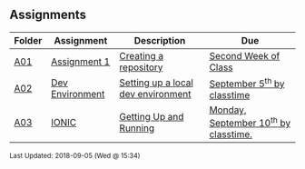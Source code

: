 ## Assignments
| Folder | Assignment | Description | Due|
 | ------------|------------|------------|------------|
 | [A01](https://github.com/rugbyprof/4443-Mobile-Apps/tree/master/Assignments/A01) | [ Assignment 1 ](https://github.com/rugbyprof/4443-Mobile-Apps/tree/master/Assignments/A01) | [ Creating a repository](https://github.com/rugbyprof/4443-Mobile-Apps/tree/master/Assignments/A01) | [Second Week of Class](https://github.com/rugbyprof/4443-Mobile-Apps/tree/master/Assignments/A01) |
 | [A02](https://github.com/rugbyprof/4443-Mobile-Apps/tree/master/Assignments/A02) | [ Dev Environment ](https://github.com/rugbyprof/4443-Mobile-Apps/tree/master/Assignments/A02) | [ Setting up a local dev environment](https://github.com/rugbyprof/4443-Mobile-Apps/tree/master/Assignments/A02) | [September 5<sup>th</sup> by classtime](https://github.com/rugbyprof/4443-Mobile-Apps/tree/master/Assignments/A02) |
 | [A03](https://github.com/rugbyprof/4443-Mobile-Apps/tree/master/Assignments/A03) | [ IONIC ](https://github.com/rugbyprof/4443-Mobile-Apps/tree/master/Assignments/A03) | [ Getting Up and Running](https://github.com/rugbyprof/4443-Mobile-Apps/tree/master/Assignments/A03) | [Monday, September 10<sup>th</sup> by classtime.](https://github.com/rugbyprof/4443-Mobile-Apps/tree/master/Assignments/A03) |

<sup>Last Updated: 2018-09-05 (Wed @ 15:34)</sup>